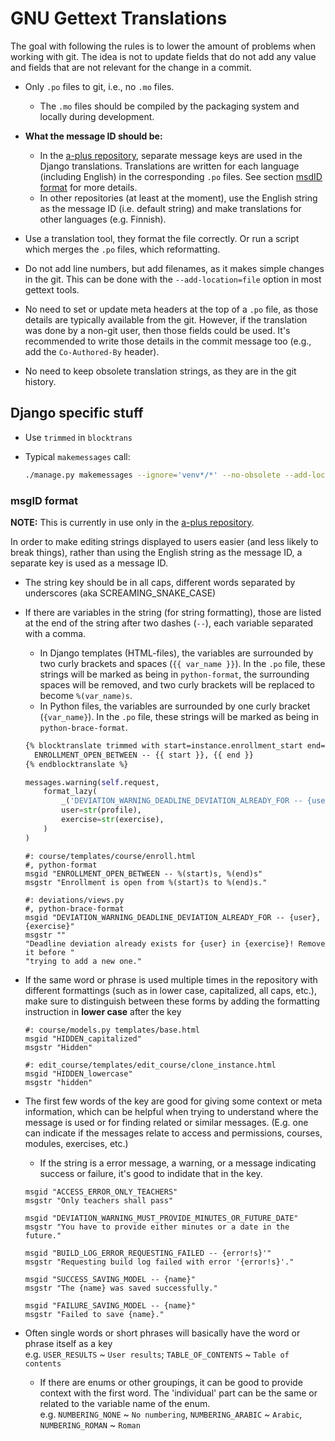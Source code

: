 # GNU Gettext Translations

The goal with following the rules is to lower the amount of problems when working with git.
The idea is not to update fields that do not add any value and fields that are not relevant for the change in a commit.

* Only `.po` files to git, i.e., no `.mo` files.

  * The `.mo` files should be compiled by the packaging system and locally during development.

* **What the message ID should be:**

  * In the [a-plus repository](https://github.com/apluslms/a-plus), separate message keys are used in the Django translations.
    Translations are written for each language (including English) in the corresponding `.po` files.
    See section [msdID format](#msgid-format) for more details.
  * In other repositories (at least at the moment), use the English string as the message ID (i.e. default string) and make translations for other languages (e.g. Finnish).

* Use a translation tool, they format the file correctly.
  Or run a script which merges the `.po` files, which reformatting.
* Do not add line numbers, but add filenames, as it makes simple changes in the git.
  This can be done with the `--add-location=file` option in most gettext tools.
* No need to set or update meta headers at the top of a `.po` file, as those details are typically available from the git.
  However, if the translation was done by a non-git user, then those fields could be used.
  It's recommended to write those details in the commit message too (e.g., add the `Co-Authored-By` header).
* No need to keep obsolete translation strings, as they are in the git history.


## Django specific stuff

* Use `trimmed` in `blocktrans`
* Typical `makemessages` call:

  ```sh
  ./manage.py makemessages --ignore='venv*/*' --no-obsolete --add-location file --all
  ```


### msgID format

**NOTE:** This is currently in use only in the [a-plus repository](https://github.com/apluslms/a-plus).

In order to make editing strings displayed to users easier (and less likely to break things), rather than using the English string as the message ID, a separate key is used as a message ID.

* The string key should be in all caps, different words separated by underscores (aka SCREAMING_SNAKE_CASE)
* If there are variables in the string (for string formatting), those are listed at the end of the string after two dashes (`--`), each variable separated with a comma.

  * In Django templates (HTML-files), the variables are surrounded by two curly brackets and spaces (`{{ var_name }}`).
    In the `.po` file, these strings will be marked as being in `python-format`, the surrounding spaces will be removed, and two curly brackets will be replaced to become `%(var_name)s`.
  * In Python files, the variables are surrounded by one curly bracket (`{var_name}`).
    In the `.po` file, these strings will be marked as being in `python-brace-format`.

  ```html
  {% blocktranslate trimmed with start=instance.enrollment_start end=instance.enrollment_end %}
    ENROLLMENT_OPEN_BETWEEN -- {{ start }}, {{ end }}
  {% endblocktranslate %}
  ```

  ```python
  messages.warning(self.request,
      format_lazy(
          _('DEVIATION_WARNING_DEADLINE_DEVIATION_ALREADY_FOR -- {user}, {exercise}'),
          user=str(profile),
          exercise=str(exercise),
      )
  )
  ```

  ```po
  #: course/templates/course/enroll.html
  #, python-format
  msgid "ENROLLMENT_OPEN_BETWEEN -- %(start)s, %(end)s"
  msgstr "Enrollment is open from %(start)s to %(end)s."

  #: deviations/views.py
  #, python-brace-format
  msgid "DEVIATION_WARNING_DEADLINE_DEVIATION_ALREADY_FOR -- {user}, {exercise}"
  msgstr ""
  "Deadline deviation already exists for {user} in {exercise}! Remove it before "
  "trying to add a new one."
  ```

* If the same word or phrase is used multiple times in the repository with different formattings (such as in lower case, capitalized, all caps, etc.), make sure to distinguish between these forms by adding the formatting instruction in **lower case** after the key

  ```po
  #: course/models.py templates/base.html
  msgid "HIDDEN_capitalized"
  msgstr "Hidden"

  #: edit_course/templates/edit_course/clone_instance.html
  msgid "HIDDEN_lowercase"
  msgstr "hidden"
  ```

* The first few words of the key are good for giving some context or meta information, which can be helpful when trying to understand where the message is used or for finding related or similar messages.
  (E.g. one can indicate if the messages relate to access and permissions, courses, modules, exercises, etc.)
  * If the string is a error message, a warning, or a message indicating success or failure, it's good to indidate that in the key.

  ```po
  msgid "ACCESS_ERROR_ONLY_TEACHERS"
  msgstr "Only teachers shall pass"

  msgid "DEVIATION_WARNING_MUST_PROVIDE_MINUTES_OR_FUTURE_DATE"
  msgstr "You have to provide either minutes or a date in the future."

  msgid "BUILD_LOG_ERROR_REQUESTING_FAILED -- {error!s}'"
  msgstr "Requesting build log failed with error '{error!s}'."

  msgid "SUCCESS_SAVING_MODEL -- {name}"
  msgstr "The {name} was saved successfully."

  msgid "FAILURE_SAVING_MODEL -- {name}"
  msgstr "Failed to save {name}."
  ```

* Often single words or short phrases will basically have the word or phrase itself as a key  
  e.g. `USER_RESULTS` ~ `User results`; `TABLE_OF_CONTENTS` ~ `Table of contents`
  * If there are enums or other groupings, it can be good to provide context with the first word.
    The 'individual' part can be the same or related to the variable name of the enum.  
    e.g. `NUMBERING_NONE` ~ `No numbering`, `NUMBERING_ARABIC` ~ `Arabic`, `NUMBERING_ROMAN` ~ `Roman`

